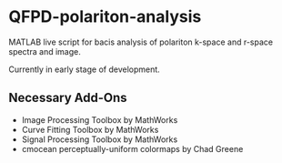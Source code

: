 # QFPD-polariton-analysis

MATLAB live script for bacis analysis of polariton k-space and r-space spectra and image.

Currently in early stage of development.

## Necessary Add-Ons

- Image Processing Toolbox by MathWorks
- Curve Fitting Toolbox by MathWorks
- Signal Processing Toolbox by MathWorks
- cmocean perceptually-uniform colormaps by Chad Greene
